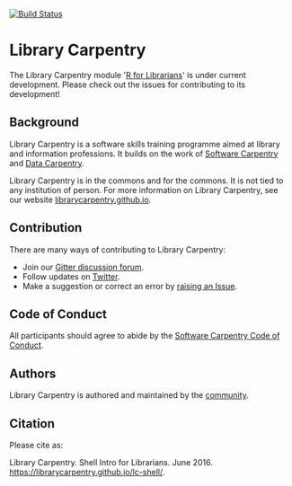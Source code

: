 [![Build Status](https://travis-ci.org/carpentries/lesson-example.svg?branch=gh-pages)](https://travis-ci.org/carpentries/lesson-example)

# Library Carpentry

The Library Carpentry module '[R for Librarians](https://github.com/LibraryCarpentry/lc-r/)' is under current development. Please check out the issues for contributing to its development! 

## Background

Library Carpentry is a software skills training programme aimed at library and information professions. It builds on the work of [Software Carpentry](http://software-carpentry.org/) and [Data Carpentry](http://www.datacarpentry.org/).

Library Carpentry is in the commons and for the commons. It is not tied to any institution of person. For more information on Library Carpentry, see our website [librarycarpentry.github.io](https://librarycarpentry.github.io/).

## Contribution

There are many ways of contributing to Library Carpentry:

- Join our [Gitter discussion forum](https://gitter.im/LibraryCarpentry/).
- Follow updates on [Twitter](https://twitter.com/LibCarpentry).
- Make a suggestion or correct an error by [raising an Issue](https://github.com/librarycarpentry/lc-shell/issues).

## Code of Conduct

All participants should agree to abide by the [Software Carpentry Code of Conduct](http://software-carpentry.org/conduct/).

## Authors

Library Carpentry is authored and maintained by the [community](https://github.com/librarycarpentry/lc-shell/network/members).

## Citation

Please cite as:

Library Carpentry. Shell Intro for Librarians. June 2016. https://librarycarpentry.github.io/lc-shell/.
